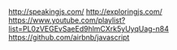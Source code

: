 http://speakingjs.com/
http://exploringjs.com/
https://www.youtube.com/playlist?list=PL0zVEGEvSaeEd9hlmCXrk5yUyqUag-n84
https://github.com/airbnb/javascript
